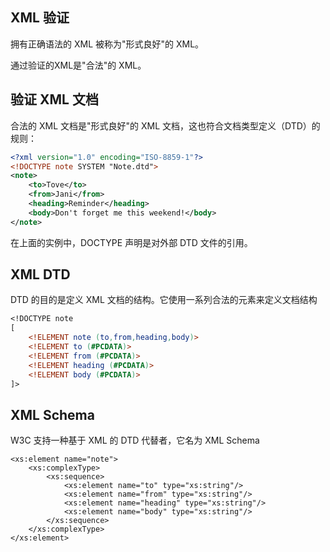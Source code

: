 ## XML 验证

拥有正确语法的 XML 被称为"形式良好"的 XML。

通过验证的XML是"合法"的 XML。

## 验证 XML 文档

合法的 XML 文档是"形式良好"的 XML 文档，这也符合文档类型定义（DTD）的规则：

```xml
<?xml version="1.0" encoding="ISO-8859-1"?>
<!DOCTYPE note SYSTEM "Note.dtd">
<note>
    <to>Tove</to>
    <from>Jani</from>
    <heading>Reminder</heading>
    <body>Don't forget me this weekend!</body>
</note>
```

在上面的实例中，DOCTYPE 声明是对外部 DTD 文件的引用。

## XML DTD

DTD 的目的是定义 XML 文档的结构。它使用一系列合法的元素来定义文档结构

```dtd
<!DOCTYPE note
[
    <!ELEMENT note (to,from,heading,body)>
    <!ELEMENT to (#PCDATA)>
    <!ELEMENT from (#PCDATA)>
    <!ELEMENT heading (#PCDATA)>
    <!ELEMENT body (#PCDATA)>
]>
```

## XML Schema

W3C 支持一种基于 XML 的 DTD 代替者，它名为 XML Schema

```schema
<xs:element name="note">
    <xs:complexType>
        <xs:sequence>
            <xs:element name="to" type="xs:string"/>
            <xs:element name="from" type="xs:string"/>
            <xs:element name="heading" type="xs:string"/>
            <xs:element name="body" type="xs:string"/>
        </xs:sequence>
    </xs:complexType>
</xs:element>
```

